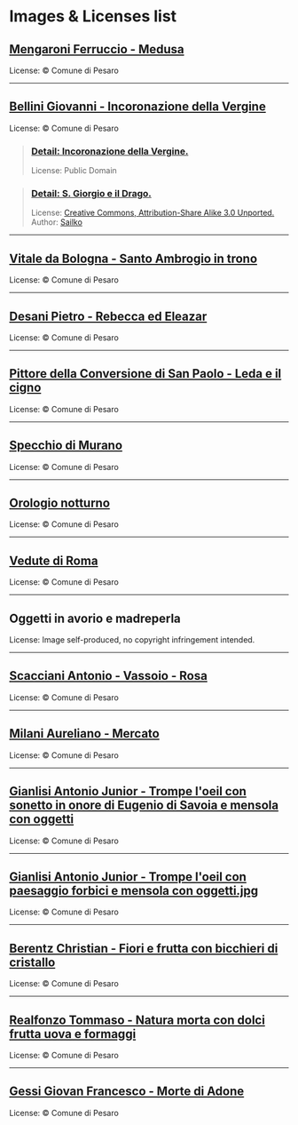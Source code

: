 # Images & Licenses list  

## [Mengaroni Ferruccio - Medusa](http://webapp.comune.pesaro.pu.it/scriptcase/app/pandora/treemenu/)

License: © Comune di Pesaro

---

## [Bellini Giovanni - Incoronazione della Vergine](http://webapp.comune.pesaro.pu.it/scriptcase/app/pandora/treemenu/)

License: © Comune di Pesaro

> ### [Detail: Incoronazione della Vergine.](https://commons.wikimedia.org/wiki/File:Pala_di_pesaro_02.jpg)
> 
> License: Public Domain

> ### [Detail: S. Giorgio e il Drago.](https://commons.wikimedia.org/wiki/File:Bellini,_pala_di_pesaro_03_predella.JPG?uselang=it)
> 
> License: [Creative Commons, Attribution-Share Alike 3.0 Unported.](https://creativecommons.org/licenses/by-sa/3.0/deed.en)
> Author: [Sailko](https://commons.wikimedia.org/wiki/User:Sailko)

---

## [Vitale da Bologna - Santo Ambrogio in trono](http://webapp.comune.pesaro.pu.it/scriptcase/app/pandora/treemenu/)

License: © Comune di Pesaro

---

## [Desani Pietro - Rebecca ed Eleazar](http://webapp.comune.pesaro.pu.it/scriptcase/app/pandora/treemenu/)

License: © Comune di Pesaro

---

## [Pittore della Conversione di San Paolo - Leda e il cigno](http://webapp.comune.pesaro.pu.it/scriptcase/app/pandora/treemenu/)

License: © Comune di Pesaro

---

## [Specchio di Murano](http://webapp.comune.pesaro.pu.it/scriptcase/app/pandora/treemenu/)

License: © Comune di Pesaro

---

## [Orologio notturno](http://webapp.comune.pesaro.pu.it/scriptcase/app/pandora/treemenu/)

License: © Comune di Pesaro

---

## [Vedute di Roma](http://webapp.comune.pesaro.pu.it/scriptcase/app/pandora/treemenu/)

License: © Comune di Pesaro

---

## Oggetti in avorio e madreperla

License: Image self-produced, no copyright infringement intended.

---

## [Scacciani Antonio - Vassoio - Rosa](http://webapp.comune.pesaro.pu.it/scriptcase/app/pandora/treemenu/)

License: © Comune di Pesaro

---

## [Milani Aureliano - Mercato](http://webapp.comune.pesaro.pu.it/scriptcase/app/pandora/treemenu/)

License: © Comune di Pesaro

---

## [Gianlisi Antonio Junior - Trompe l'oeil con sonetto in onore di Eugenio di Savoia e mensola con oggetti](http://webapp.comune.pesaro.pu.it/scriptcase/app/pandora/treemenu/)

License: © Comune di Pesaro

---

## [Gianlisi Antonio Junior - Trompe l'oeil con paesaggio forbici e mensola con oggetti.jpg](http://webapp.comune.pesaro.pu.it/scriptcase/app/pandora/treemenu/)

License: © Comune di Pesaro

---

## [Berentz Christian - Fiori e frutta con bicchieri di cristallo](http://webapp.comune.pesaro.pu.it/scriptcase/app/pandora/treemenu/)

License: © Comune di Pesaro

---

## [Realfonzo Tommaso - Natura morta con dolci frutta uova e formaggi](http://webapp.comune.pesaro.pu.it/scriptcase/app/pandora/treemenu/)

License: © Comune di Pesaro

---

## [Gessi Giovan Francesco - Morte di Adone](http://webapp.comune.pesaro.pu.it/scriptcase/app/pandora/treemenu/)

License: © Comune di Pesaro
